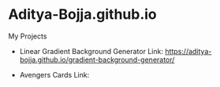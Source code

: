 # Aditya-Bojja.github.io
My Projects

* Linear Gradient Background Generator
  Link: https://aditya-bojja.github.io/gradient-background-generator/
  
* Avengers Cards
  Link: 
